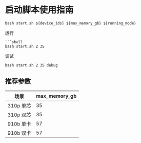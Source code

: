# 启动脚本使用指南

```shell
bash start.sh ${device_ids} ${max_memory_gb} ${running_mode}
```

运行

```shell
```shell
bash start.sh 2 35 
```

调试

```shell
bash start.sh 2 35 debug
```

## 推荐参数

| 场景      | max_memory_gb |
|---------|---------------|
| 310p 单芯 | 35            |
| 310p 双芯 | 35            |
| 910b 单卡 | 57            |
| 910b 双卡 | 57            |